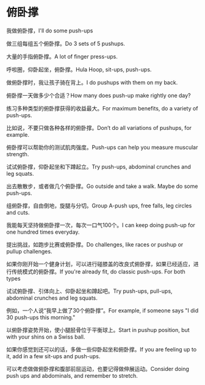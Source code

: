 # 俯卧撑

<p><span class="chinese">我做俯卧撑，</span><span class="english">I'll do some push-ups</span></p>

<p><span class="chinese">做三组每组五个俯卧撑。</span><span class="english">Do 3 sets of 5 pushups.</span></p>

<p><span class="chinese">大量的手指俯卧撑。</span><span class="english">A lot of finger press-ups.</span></p>

<p><span class="chinese">呼啦圈，仰卧起坐，俯卧撑。</span><span class="english">Hula Hoop, sit-ups, push-ups.</span></p>

<p><span class="chinese">做俯卧撑时，我让孩子骑在背上。</span><span class="english">I do pushups with them on my back.</span></p>

<p><span class="chinese">俯卧撑一天做多少个合适？</span><span class="english">How many does push-up make rightly one day?</span></p>

<p><span class="chinese">练习多种类型的俯卧撑获得的收益最大。</span><span class="english">For maximum benefits, do a variety of push-ups.</span></p>

<p><span class="chinese">比如说，不要只做各种各样的俯卧撑。</span><span class="english">Don’t do all variations of pushups, for example.</span></p>

<p><span class="chinese">俯卧撑可以帮助你的测试肌肉强度。</span><span class="english">Push-ups can help you measure muscular strength.</span></p>

<p><span class="chinese">试试俯卧撑，仰卧起坐和下蹲起立。</span><span class="english">Try push-ups, abdominal crunches and leg squats.</span></p>

<p><span class="chinese">出去散散步，或者做几个俯卧撑。</span><span class="english">Go outside and take a walk. Maybe do some push-ups.</span></p>

<p><span class="chinese">组俯卧撑，自由倒地，旋腿与分切。</span><span class="english">Group A-push ups, free falls, leg circles and cuts.</span></p>

<p><span class="chinese">我能每天坚持做俯卧撑一次，每次一口气100个。</span><span class="english">I can keep doing push-up for one hundred times everyday.</span></p>

<p><span class="chinese">提出挑战，如跑步比赛或俯卧撑。</span><span class="english">Do challenges, like races or pushup or pullup challenges.</span></p>

<p><span class="chinese">如果你刚开始一个健身计划，可以进行碰膝盖的改良式俯卧撑，如果已经适应，进行传统模式的俯卧撑。</span><span class="english">If you're already fit, do classic push-ups. For both types</span></p>

<p><span class="chinese">试试俯卧撑、引体向上、仰卧起坐和蹲起吧。</span><span class="english">Try push-ups, pull-ups, abdominal crunches and leg squats.</span></p>

<p><span class="chinese">例如，一个人说“我早上做了30个俯卧撑”。</span><span class="english">For example, if someone says "I did 30 push-ups this morning."</span></p>

<p><span class="chinese">以俯卧撑姿势开始，使小腿胫骨位于平衡球上。</span><span class="english">Start in pushup position, but with your shins on a Swiss ball.</span></p>

<p><span class="chinese">如果你感觉到还可以的话，多做一些仰卧起坐和俯卧撑。</span><span class="english">If you are feeling up to it, add in a few sit-ups and push-ups.</span></p>

<p><span class="chinese">可以考虑做做俯卧撑和腹部前屈运动，也要记得做伸展运动。</span><span class="english">Consider doing push ups and abdominals, and remember to stretch.</span></p>

